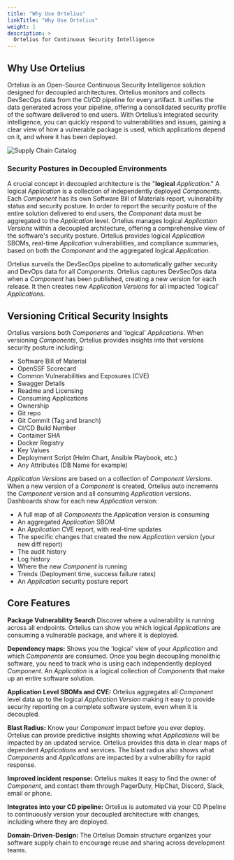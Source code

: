 ```yaml
---
title: "Why Use Ortelius"
linkTitle: "Why Use Ortelius"
weight: 1
description: >
  Ortelius for Continuous Security Intelligence
---
```

## Why Use Ortelius

Ortelius is an Open-Source Continuous Security Intelligence solution designed for decoupled architectures. Ortelius monitors and collects DevSecOps data from the CI/CD pipeline for every artifact. It unifies the data generated across your pipeline, offering a consolidated security profile of the software delivered to end users. With Ortelius’s integrated security intelligence, you can quickly respond to vulnerabilities and issues, gaining a clear view of how a vulnerable package is used, which applications depend on it, and where it has been deployed.  

![Supply Chain Catalog](/supplychaincatalog.png)

### Security Postures in Decoupled Environments

A crucial concept in decoupled architecture is the "<strong>logical</strong> _Application_." A logical _Application_ is a collection of independently deployed _Components_. Each _Component_ has its own Software Bill of Materials report, vulnerability status and security posture. In order to report the security posture of the entire solution delivered to end users, the _Component_ data must be aggregated to the _Application_ level. Ortelius manages logical _Application Versions_ within a decoupled architecture, offering a comprehensive view of the software's security posture. Ortelius provides logical _Application_ SBOMs, real-time _Application_ vulnerabilities, and compliance summaries, based on both the _Component_ and the aggregated logical _Application_.

Ortelius surveils the DevSecOps pipeline to automatically gather security and DevOps data for all _Components_. Ortelius captures DevSecOps data when a _Component_ has been published, creating a new version for each release. It then creates new _Application Versions_ for all impacted 'logical' _Applications_.

## Versioning Critical Security Insights

Ortelius versions both _Components_ and 'logical' _Applications_.  When versioning _Components_, Ortelius provides insights into that versions security posture including:

- Software Bill of Material
- OpenSSF Scorecard
- Common Vulnerabilities and Exposures (CVE)
- Swagger Details
- Readme and Licensing
- Consuming Applications
- Ownership
- Git repo
- Git Commit (Tag and branch)
- CI/CD Build Number
- Container SHA
- Docker Registry
- Key Values
- Deployment Script (Helm Chart, Ansible Playbook, etc.)
- Any Attributes (DB Name for example)

 _Application Versions_ are based on a collection of _Component Versions_. When a new version of a _Component_ is created, Ortelius auto increments the _Component_ version and all consuming _Application_ versions.  Dashboards show for each new _Application_ version:

- A full map of all _Components_ the _Application_ version is consuming
- An aggregated _Application_ SBOM
- An _Application_ CVE report, with real-time updates
- The specific changes that created the new _Application_ version (your new diff report)
- The audit history
- Log history
- Where the new _Component_ is running
- Trends (Deployment time, success failure rates)
- An _Application_ security posture report

## Core Features

**Package Vulnerability Search** Discover where a vulnerability is running across all endpoints. Ortelius can show you which logical _Applications_ are consuming a vulnerable package, and where it is deployed.

**Dependency maps:** Shows you the 'logical' view of your _Application_ and which _Components_ are consumed. Once you begin decoupling monolithic software, you need to track who is using each independently deployed _Component_. An _Application_ is a logical collection of _Components_ that make up an entire software solution.

**Application Level SBOMs and CVE:** Ortelius aggregates all _Component_ level data up to the logical _Application Version_ making it easy to provide security reporting on a complete software system, even when it is decoupled.

**Blast Radius:** Know your _Component_ impact before you ever deploy. Ortelius can provide predictive insights showing what _Applications_ will be impacted by an updated service. Ortelius provides this data in clear maps of dependent _Applications_ and services. The blast radius also shows what _Components_ and _Applications_ are impacted by a vulnerability for rapid response.

**Improved incident response:** Ortelius makes it easy to find the owner of _Component_, and contact them through PagerDuty, HipChat, Discord, Slack, email or phone.

**Integrates into your CD pipeline:** Ortelius is automated via your CD Pipeline to continuously version your decoupled architecture with changes, including where they are deployed.

**Domain-Driven-Design:** The Ortelius Domain structure organizes your software supply chain to encourage reuse and sharing across development teams.


